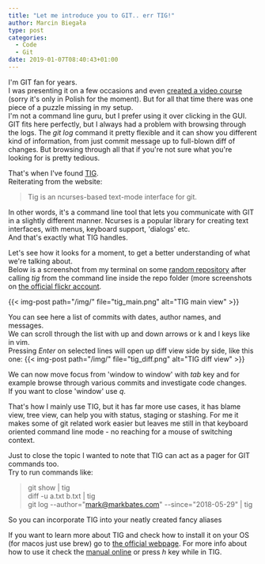 ```yaml
---
title: "Let me introduce you to GIT.. err TIG!"
author: Marcin Biegała
type: post
categories:
  - Code
  - Git
date: 2019-01-07T08:40:43+01:00
---
```

I'm GIT fan for years.  
I was presenting it on a few occasions and even [created a video course](https://videopoint.pl/kurs/git-kurs-video-pracuj-wygodnie-z-najpopularniejszym-systemem-kontroli-wersji-marcin-biegala,vgitv.htm#format/w)
(sorry it's only in Polish for the moment).
But for all that time there was one piece of a puzzle missing in my setup.  
I'm not a command line guru, but I prefer using it over clicking in the GUI.  
GIT fits here perfectly, but I always had a problem with browsing through the logs.
The _git log_ command it pretty flexible and it can show you different kind of information, from just commit message 
up to full-blown diff of changes. But browsing through all that if you're not sure what you're looking for is pretty tedious.

That's when I've found [TIG](https://jonas.github.io/tig/).  
Reiterating from the website:

> Tig is an ncurses-based text-mode interface for git.

In other words, it's a command line tool that lets you communicate with GIT in a slightly different manner.
Ncurses is a popular library for creating text interfaces, with menus, keyboard support, 'dialogs' etc.  
And that's exactly what TIG handles.  

Let's see how it looks for a moment, to get a better understanding of what we're talking about.  
Below is a screenshot from my terminal on some [random repository](https://gobuffalo.io) after calling _tig_ from the 
command line inside the repo folder (more screenshots on [the official flickr account](https://www.flickr.com/photos/jonasfonseca/sets/72157614470764617).

{{< img-post path="/img/" file="tig_main.png" alt="TIG main view" >}}

You can  see here a list of commits with dates, author names, and messages.  
We can scroll through the list with up and down arrows or k and l keys like in vim.  
Pressing _Enter_ on selected lines will open up diff view side by side, like this one:
{{< img-post path="/img/" file="tig_diff.png" alt="TIG diff view" >}}

We can now move focus from 'window to window' with _tab_ key and for example browse through various commits
and investigate code changes.  
If you want to close 'window' use _q_.

That's how I mainly use TIG, but it has far more use cases, it has blame view, tree view, can help you with status, 
staging or stashing. For me it makes some of git related work easier but leaves me still in that keyboard oriented 
command line mode - no reaching for a mouse of switching context.

Just to close the topic I wanted to note that TIG can act as a pager for GIT commands too.  
Try to run commands like:  

> git show | tig  
> diff -u a.txt b.txt | tig  
> git log --author="mark@markbates.com" --since="2018-05-29" | tig  

So you can incorporate TIG into your neatly created fancy aliases 

If you want to learn more about TIG and check how to install it on your OS (for macos just use brew) go to
[the official webpage](https://jonas.github.io/tig/). For more info about how to use it check the [manual online](https://jonas.github.io/tig/doc/manual.html)
or press _h_ key while in TIG.

